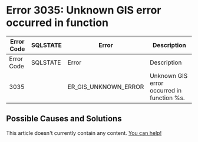 
# Error 3035: Unknown GIS error occurred in function


| Error Code | SQLSTATE | Error | Description |
| --- | --- | --- | --- |
| Error Code | SQLSTATE | Error | Description |
| 3035 |  | ER_GIS_UNKNOWN_ERROR | Unknown GIS error occurred in function %s. |




## Possible Causes and Solutions


This article doesn't currently contain any content. [You can help!](/kb/en/writing-and-editing-knowledge-base-articles/)

